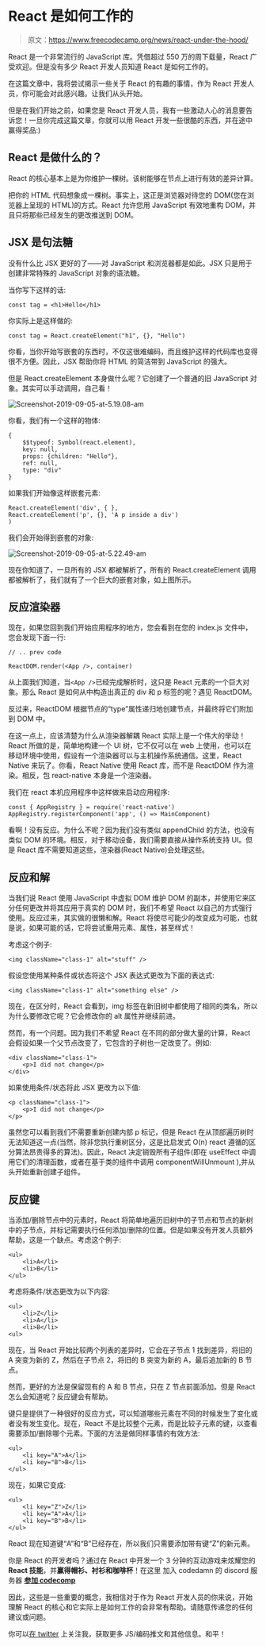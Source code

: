 # React 是如何工作的

> 原文：<https://www.freecodecamp.org/news/react-under-the-hood/>

React 是一个非常流行的 JavaScript 库。凭借超过 550 万的周下载量，React 广受欢迎。但是没有多少 React 开发人员知道 React 是如何工作的。

在这篇文章中，我将尝试揭示一些关于 React 的有趣的事情，作为 React 开发人员，你可能会对此感兴趣。让我们从头开始。

但是在我们开始之前，如果您是 React 开发人员，我有一些激动人心的消息要告诉您！一旦你完成这篇文章，你就可以用 React 开发一些很酷的东西，并在途中赢得奖品:)

## React 是做什么的？

React 的核心基本上是为你维护一棵树。该树能够在节点上进行有效的差异计算。

把你的 HTML 代码想象成一棵树。事实上，这正是浏览器对待您的 DOM(您在浏览器上呈现的 HTML)的方式。React 允许您用 JavaScript 有效地重构 DOM，并且只将那些已经发生的更改推送到 DOM。

## JSX 是句法糖

没有什么比 JSX 更好的了——对 JavaScript 和浏览器都是如此。JSX 只是用于创建非常特殊的 JavaScript 对象的语法糖。

当你写下这样的话:

```
const tag = <h1>Hello</h1>
```

你实际上是这样做的:

```
const tag = React.createElement("h1", {}, "Hello")
```

你看，当你开始写嵌套的东西时，不仅这很难编码，而且维护这样的代码库也变得很不方便。因此，JSX 帮助你将 HTML 的简洁带到 JavaScript 的强大。

但是 React.createElement 本身做什么呢？它创建了一个普通的旧 JavaScript 对象。其实可以手动调用，自己看！

![Screenshot-2019-09-05-at-5.19.08-am](img/9ebc71ed2a007d14997de5df0f9d8a63.png)

你看，我们有一个这样的物体:

```
{
    $$typeof: Symbol(react.element),
    key: null,
    props: {children: "Hello"},
    ref: null,
    type: "div"
}
```

如果我们开始像这样嵌套元素:

```
React.createElement('div', { }, 
React.createElement('p', {}, 'A p inside a div')
) 
```

我们会开始得到嵌套的对象:

![Screenshot-2019-09-05-at-5.22.49-am](img/eea0140e65a341877243ff7f06a6f895.png)

现在你知道了，一旦所有的 JSX 都被解析了，所有的 React.createElement 调用都被解析了，我们就有了一个巨大的嵌套对象，如上图所示。

## 反应渲染器

现在，如果您回到我们开始应用程序的地方，您会看到在您的 index.js 文件中，您会发现下面一行:

```
// .. prev code

ReactDOM.render(<App />, container)
```

从上面我们知道，当`<App />`已经完成解析时，这只是 React 元素的一个巨大对象。那么 React 是如何从中构造出真正的 div 和 p 标签的呢？遇见 ReactDOM。

反过来，ReactDOM 根据节点的“type”属性递归地创建节点，并最终将它们附加到 DOM 中。

在这一点上，应该清楚为什么从渲染器解耦 React 实际上是一个伟大的举动！React 所做的是，简单地构建一个 UI 树，它不仅可以在 web 上使用，也可以在移动环境中使用，假设有一个渲染器可以与主机操作系统通信。这里，React Native 来玩了。你看，React Native 使用 React 库，而不是 ReactDOM 作为渲染。相反，包 react-native 本身是一个渲染器。

我们在 react 本机应用程序中这样做来启动应用程序:

```
const { AppRegistry } = require('react-native')
AppRegistry.registerComponent('app', () => MainComponent)
```

看啊！没有反应。为什么不呢？因为我们没有类似 appendChild 的方法，也没有类似 DOM 的环境。相反，对于移动设备，我们需要直接从操作系统支持 UI。但是 React 库不需要知道这些，渲染器(React Native)会处理这些。

## 反应和解

当我们说 React 使用 JavaScript 中虚拟 DOM 维护 DOM 的副本，并使用它来区分任何更改并将其应用于真实的 DOM 时，我们不希望 React 以自己的方式强行使用。反应过来，其实做的很懒和解。React 将使尽可能少的改变成为可能，也就是说，如果可能的话，它将尝试重用元素、属性，甚至样式！

考虑这个例子:

```
<img className="class-1" alt="stuff" />
```

假设您使用某种条件或状态将这个 JSX 表达式更改为下面的表达式:

```
<img className="class-1" alt="something else" />
```

现在，在区分时，React 会看到，img 标签在新旧树中都使用了相同的类名，所以为什么要修改它呢？它会修改你的 alt 属性并继续前进。

然而，有一个问题。因为我们不希望 React 在不同的部分做大量的计算，React 会假设如果一个父节点改变了，它包含的子树也一定改变了。例如:

```
<div className="class-1">
	<p>I did not change</p>
</div>
```

如果使用条件/状态将此 JSX 更改为以下值:

```
<p className="class-1">
	<p>I did not change</p>
</p>
```

虽然您可以看到我们不需要重新创建内部 p 标记，但是 React 在从顶部遍历树时无法知道这一点(当然，除非您执行重树区分，这是比启发式 O(n) react 遵循的区分算法昂贵得多的算法)。因此，React 决定销毁所有子组件(即在 useEffect 中调用它们的清理函数，或者在基于类的组件中调用 componentWillUnmount ),并从头开始重新创建子组件。

## 反应键

当添加/删除节点中的元素时，React 将简单地遍历旧树中的子节点和节点的新树中的子节点，并标记需要执行任何添加/删除的位置。但是如果没有开发人员额外帮助，这是一个缺点。考虑这个例子:

```
<ul>
    <li>A</li>
    <li>B</li>
</ul>
```

考虑将条件/状态更改为以下内容:

```
<ul>
    <li>Z</li>
    <li>A</li>
    <li>B</li>
<ul>
```

现在，当 React 开始比较两个列表的差异时，它会在子节点 1 找到差异，将旧的 A 突变为新的 Z，然后在子节点 2，将旧的 B 突变为新的 A，最后追加新的 B 节点。

然而，更好的方法是保留现有的 A 和 B 节点，只在 Z 节点前面添加。但是 React 怎么会知道呢？反应键会有帮助。

键只是提供了一种很好的反应方式，可以知道哪些元素在不同的时候发生了变化或者没有发生变化。现在，React 不是比较整个元素，而是比较子元素的键，以查看需要添加/删除哪个元素。下面的方法是做同样事情的有效方法:

```
<ul>
    <li key="A">A</li>
    <li key="B">B</li>
</ul>
```

现在，如果它变成:

```
<ul>
    <li key="Z">Z</li>
    <li key="A">A</li>
    <li key="B">B</li>
</ul>
```

React 现在知道键“A”和“B”已经存在，所以我们只需要添加带有键“Z”的新元素。

你是 React 的开发者吗？通过在 React 中开发一个 3 分钟的互动游戏来炫耀您的 **React 技能**，并**赢得帽衫、衬衫和咖啡杯**！在这里 加入 codedamn 的 discord 服务器 **[参加 **codecomp**](http://bit.ly/codedamn-discord)**

因此，这些是一些重要的概念，我相信对于作为 React 开发人员的你来说，开始理解 React 的核心和它实际上是如何工作的会非常有帮助。请随意传递您的任何建议或问题。

你可以[在 twitter](https://twitter.com/mehulmpt) 上关注我，获取更多 JS/编码推文和其他信息。和平！